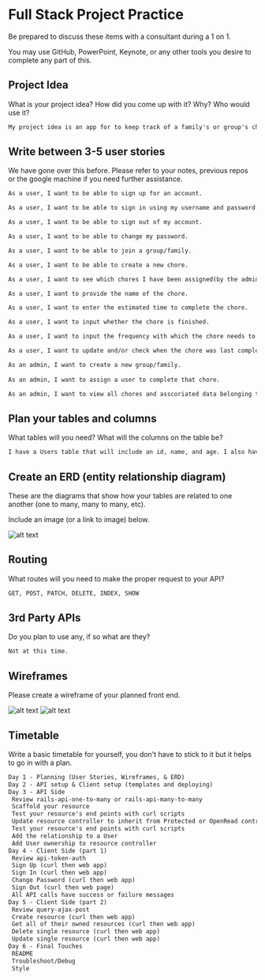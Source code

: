 # Full Stack Project Practice

Be prepared to discuss these items with a consultant during a 1 on 1.

You may use GitHub, PowerPoint, Keynote, or any other tools you desire to
complete any part of this.

## Project Idea

What is your project idea?  How did you come up with it? Why? Who would use it?

```md
My project idea is an app for to keep track of a family's or group's chores. I came up with it thinking about my own family and how we go about handling and distributing chores. Although there are already similar apps available, I believe I will be able to come up with some nuanced features and ux design.
```

## Write between 3-5 user stories

We have gone over this before. Please refer to your notes, previous repos or the
google machine if you need further assistance.

```md
As a user, I want to be able to sign up for an account.

As a user, I want to be able to sign in using my username and password.

As a user, I want to be able to sign out of my account.

As a user, I want to be able to change my password.

As a user, I want to be able to join a group/family.

As a user, I want to be able to create a new chore.

As a user, I want to see which chores I have been assigned(by the admin).

As a user, I want to provide the name of the chore.

As a user, I want to enter the estimated time to complete the chore.

As a user, I want to input whether the chore is finished.

As a user, I want to input the frequency with which the chore needs to be completed.

As a user, I want to update and/or check when the chore was last completed.

As an admin, I want to create a new group/family.
 
As an admin, I want to assign a user to complete that chore.

As an admin, I want to view all chores and asscoriated data belonging to my group/family.

```

## Plan your tables and columns

What tables will you need? What will the columns on the table be?

```md
I have a Users table that will include an id, name, and age. I also have a Chores table that will include an id, user id, name(of the chore), estimated time to complete, is finished?, frequency(i.e. needs to be completed every x number of days), and the date the chore was last completed.
```

## Create an ERD (entity relationship diagram)

These are the diagrams that show how your tables are related to one another
(one to many, many to many, etc).

Include an image (or a link to image) below.


![alt text](https://i.imgur.com/fQHRsXwl.jpg)


## Routing

What routes will you need to make the proper request to your API?

```md
GET, POST, PATCH, DELETE, INDEX, SHOW
```

## 3rd Party APIs

Do you plan to use any, if so what are they?

```md
Not at this time.
```

## Wireframes

Please create a wireframe of your planned front end.

![alt text](https://i.imgur.com/Xmqv7P2l.jpg)
![alt text](https://i.imgur.com/isWJpapl.jpg)


## Timetable

Write a basic timetable for yourself, you don't have to stick to it but it
helps to go in with a plan.

```md
Day 1 - Planning (User Stories, Wireframes, & ERD)
Day 2 - API setup & Client setup (templates and deploying)
Day 3 - API Side 
 Review rails-api-one-to-many or rails-api-many-to-many
 Scaffold your resource
 Test your resource's end points with curl scripts
 Update resource controller to inherit from Protected or OpenRead controller
 Test your resource's end points with curl scripts
 Add the relationship to a User
 Add User ownership to resource controller
Day 4 - Client Side (part 1)
 Review api-token-auth
 Sign Up (curl then web app)
 Sign In (curl then web app)
 Change Password (curl then web app)
 Sign Out (curl then web page)
 All API calls have success or failure messages
Day 5 - Client Side (part 2)
 Review query-ajax-post
 Create resource (curl then web app)
 Get all of their owned resources (curl then web app)
 Delete single resource (curl then web app)
 Update single resource (curl then web app)
Day 6 - Final Touches
 README
 Troubleshoot/Debug
 Style
```
